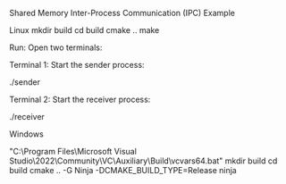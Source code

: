 Shared Memory Inter-Process Communication (IPC) Example

Linux
mkdir build
cd build
cmake ..
make

Run:
Open two terminals:

Terminal 1: Start the sender process:

./sender

Terminal 2: Start the receiver process:

./receiver

Windows

"C:\Program Files\Microsoft Visual Studio\2022\Community\VC\Auxiliary\Build\vcvars64.bat"
mkdir build
cd build
cmake .. -G Ninja -DCMAKE_BUILD_TYPE=Release
ninja



